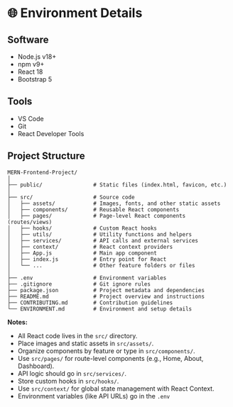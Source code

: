 # 🌐 Environment Details

## Software

- Node.js v18+
- npm v9+
- React 18
- Bootstrap 5

## Tools

- VS Code
- Git
- React Developer Tools

## Project Structure

```
MERN-Frontend-Project/
│
├── public/                # Static files (index.html, favicon, etc.)
│
├── src/                   # Source code
│   ├── assets/            # Images, fonts, and other static assets
│   ├── components/        # Reusable React components
│   ├── pages/             # Page-level React components (routes/views)
│   ├── hooks/             # Custom React hooks
│   ├── utils/             # Utility functions and helpers
│   ├── services/          # API calls and external services
│   ├── context/           # React context providers
│   ├── App.js             # Main app component
│   ├── index.js           # Entry point for React
│   └── ...                # Other feature folders or files
│
├── .env                   # Environment variables
├── .gitignore             # Git ignore rules
├── package.json           # Project metadata and dependencies
├── README.md              # Project overview and instructions
├── CONTRIBUTING.md        # Contribution guidelines
└── ENVIRONMENT.md         # Environment and setup details
```

**Notes:**

- All React code lives in the `src/` directory.
- Place images and static assets in `src/assets/`.
- Organize components by feature or type in `src/components/`.
- Use `src/pages/` for route-level components (e.g., Home, About, Dashboard).
- API logic should go in `src/services/`.
- Store custom hooks in `src/hooks/`.
- Use `src/context/` for global state management with React Context.
- Environment variables (like API URLs) go in the `.env`
